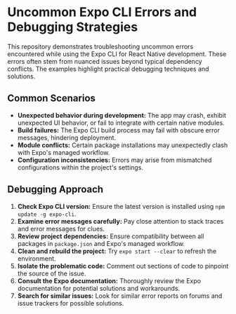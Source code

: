 # Uncommon Expo CLI Errors and Debugging Strategies

This repository demonstrates troubleshooting uncommon errors encountered while using the Expo CLI for React Native development.  These errors often stem from nuanced issues beyond typical dependency conflicts.  The examples highlight practical debugging techniques and solutions.

## Common Scenarios

* **Unexpected behavior during development:** The app may crash, exhibit unexpected UI behavior, or fail to integrate with certain native modules.
* **Build failures:** The Expo CLI build process may fail with obscure error messages, hindering deployment.
* **Module conflicts:** Certain package installations may unexpectedly clash with Expo's managed workflow.
* **Configuration inconsistencies:** Errors may arise from mismatched configurations within the project's settings.

## Debugging Approach

1. **Check Expo CLI version:** Ensure the latest version is installed using `npm update -g expo-cli`.
2. **Examine error messages carefully:** Pay close attention to stack traces and error messages for clues.
3. **Review project dependencies:** Ensure compatibility between all packages in `package.json` and Expo's managed workflow.
4. **Clean and rebuild the project:** Try `expo start --clear` to refresh the environment.
5. **Isolate the problematic code:** Comment out sections of code to pinpoint the source of the issue.
6. **Consult the Expo documentation:** Thoroughly review the Expo documentation for potential solutions and workarounds.
7. **Search for similar issues:** Look for similar error reports on forums and issue trackers for possible solutions.